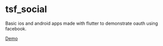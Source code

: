 # tsf_social

Basic ios and android apps made with flutter to demonstrate oauth using facebook.

[Demo](https://www.youtube.com/watch?v=NtrDF2Pi0NE&list=PLFYCs2RvEhL4kvuCFzjlct8v5lLRCUfVQ)

